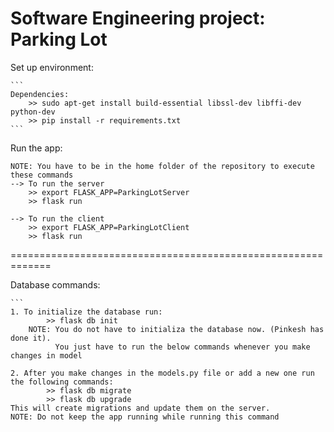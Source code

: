 # Software Engineering project: Parking Lot

Set up environment:

    ```
    Dependencies:
        >> sudo apt-get install build-essential libssl-dev libffi-dev python-dev
        >> pip install -r requirements.txt
    ```

Run the app:
    
    NOTE: You have to be in the home folder of the repository to execute these commands
    --> To run the server
        >> export FLASK_APP=ParkingLotServer
        >> flask run

    --> To run the client
        >> export FLASK_APP=ParkingLotClient
        >> flask run

=============================================================

Database commands:

    ```
    1. To initialize the database run:
            >> flask db init
        NOTE: You do not have to initializa the database now. (Pinkesh has done it).
              You just have to run the below commands whenever you make changes in model

    2. After you make changes in the models.py file or add a new one run the following commands:
            >> flask db migrate
            >> flask db upgrade
    This will create migrations and update them on the server.
    NOTE: Do not keep the app running while running this command


